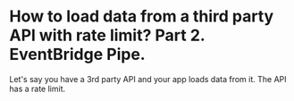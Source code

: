 # How to load data from a third party API with rate limit? Part 2. EventBridge Pipe.
Let's say you have a 3rd party API and your app loads data from it.
The API has a rate limit.
